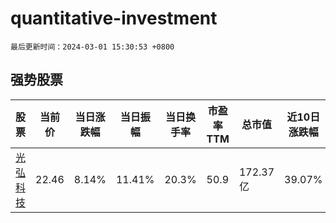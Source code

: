 # quantitative-investment

`最后更新时间：2024-03-01 15:30:53 +0800`

## 强势股票

|股票|当前价|当日涨跌幅|当日振幅|当日换手率|市盈率TTM|总市值|近10日涨跌幅|
|----|----|----|----|----|----|----|----|
|[光弘科技](https://xueqiu.com/S/SZ300735)|22.46|8.14%|11.41%|20.3%|50.9|172.37亿|39.07%|

